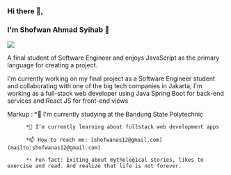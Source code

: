 ### Hi there 👋, 
### I'm Shofwan Ahmad Syihab 🔱
![](https://komarev.com/ghpvc/?username=softone-as)

A final student of Software Engineer and enjoys JavaScript as the primary language for creating a project.

I'm currently working on my final project as a Software Engineer student and collaborating with one of the big tech companies in Jakarta, I'm working as a full-stack web developer using Java Spring Boot for back-end services and React JS for front-end views


Markup :  *🔭 I'm currently studying at the Bandung State Polytechnic 

          *🌱 I’m currently learning about fullstack web development apps 

          *📫 How to reach me: [shofwanas12@gmail.com](mailto:shofwanas12@gmail.com) 

          *⚡ Fun fact: Exiting about mythological stories, likes to exercise and read. And realize that life is not forever.

<!--
**softone-as/softone-as** is a ✨ _special_ ✨ repository because its `README.md` (this file) appears on your GitHub profile.

Here are some ideas to get you started:

- 🔭 I’m currently working on ...
- 🌱 I’m currently learning ...
- 👯 I’m looking to collaborate on ...
- 🤔 I’m looking for help with ...
- 💬 Ask me about ...
- 📫 How to reach me: ...
- 😄 Pronouns: ...
- ⚡ Fun fact: ...
-->
